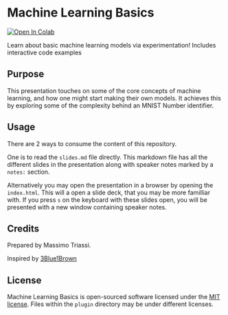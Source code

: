 # Machine Learning Basics

<a target="_blank" href="https://colab.research.google.com/github/m-triassi/machine-learning-basics/blob/main/What_is_machine_learning.ipynb">
  <img src="https://colab.research.google.com/assets/colab-badge.svg" alt="Open In Colab"/>
</a>

Learn about basic machine learning models via experimentation! Includes interactive code examples

## Purpose

This presentation touches on some of the core concepts of machine learning, and how one might start making their own models. It achieves this by exploring some of the complexity behind an MNIST Number identifier. 

## Usage

There are 2 ways to consume the content of this repository. 

One is to read the `slides.md` file directly. This markdown file has all the different slides in the presentation along with speaker notes marked by a `notes:` section. 

Alternatively you may open the presentation in a browser by opening the `index.html`. This will a open a slide deck, that you may be more familliar with. If you press `s` on the keyboard with these slides open, you will be presented with a new window containing speaker notes.


## Credits

Prepared by Massimo Triassi. 

Inspired by [3Blue1Brown](https://www.youtube.com/watch?v=aircAruvnKk&list=PLZHQObOWTQDNU6R1_67000Dx_ZCJB-3pi)


## License

Machine Learning Basics is open-sourced software licensed under the [MIT license](https://opensource.org/licenses/MIT). Files within the `plugin` directory may be under different licenses.
